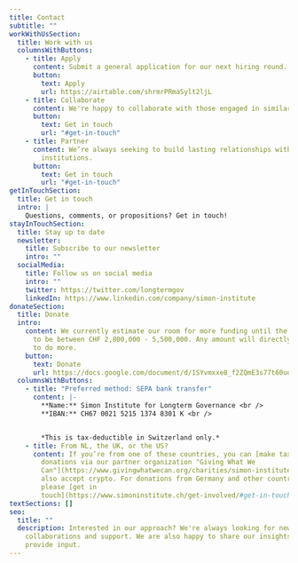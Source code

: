 ```yaml
---
title: Contact
subtitle: ""
workWithUsSection:
  title: Work with us
  columnsWithButtons:
    - title: Apply
      content: Submit a general application for our next hiring round.
      button:
        text: Apply
        url: https://airtable.com/shrmrPRmaSylt2ljL
    - title: Collaborate
      content: We're happy to collaborate with those engaged in similar work.
      button:
        text: Get in touch
        url: "#get-in-touch"
    - title: Partner
      content: We’re always seeking to build lasting relationships with aligned
        institutions.
      button:
        text: Get in touch
        url: "#get-in-touch"
getInTouchSection:
  title: Get in touch
  intro: |
    Questions, comments, or propositions? Get in touch!
stayInTouchSection:
  title: Stay up to date
  newsletter:
    title: Subscribe to our newsletter
    intro: ""
  socialMedia:
    title: Follow us on social media
    intro: ""
    twitter: https://twitter.com/longtermgov
    linkedIn: https://www.linkedin.com/company/simon-institute
donateSection:
  title: Donate
  intro:
    content: We currently estimate our room for more funding until the end of 2025
      to be between CHF 2,800,000 - 5,500,000. Any amount will directly help us
      to do more.
    button:
      text: Donate
      url: https://docs.google.com/document/d/1SYvmxxe8_f2ZQmE3s77t60uqZB2RQTbg944E7w45UCM/edit?usp=sharing
  columnsWithButtons:
    - title: "Preferred method: SEPA bank transfer"
      content: |-
        **Name:** Simon Institute for Longterm Governance <br />
        **IBAN:** CH67 0021 5215 1374 8301 K <br />


        *This is tax-deductible in Switzerland only.*
    - title: From NL, the UK, or the US?
      content: If you’re from one of these countries, you can [make tax-deductible
        donations via our partner organization "Giving What We
        Can"](https://www.givingwhatwecan.org/charities/simon-institute). They
        also accept crypto. For donations from Germany and other countries,
        please [get in
        touch](https://www.simoninstitute.ch/get-involved/#get-in-touch).
textSections: []
seo:
  title: ""
  description: Interested in our approach? We're always looking for new ideas,
    collaborations and support. We are also happy to share our insights and
    provide input.
---
```

